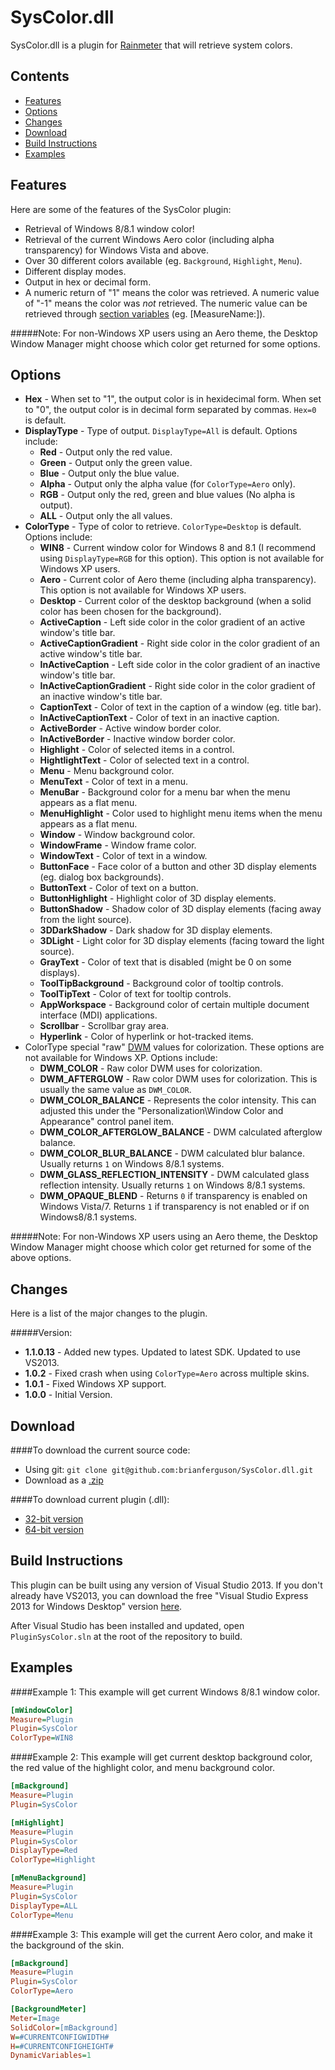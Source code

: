 SysColor.dll
=============

SysColor.dll is a plugin for [Rainmeter](http://www.rainmeter.net) that will retrieve system colors.


Contents
-

* [Features](#features)
* [Options](#options)
* [Changes](#changes)
* [Download](#download)
* [Build Instructions](#build-instructions)
* [Examples](#examples)


Features
-
Here are some of the features of the SysColor plugin:

* Retrieval of Windows 8/8.1 window color!
* Retrieval of the current Windows Aero color (including alpha transparency) for Windows Vista and above.
* Over 30 different colors available (eg. `Background`, `Highlight`, `Menu`).
* Different display modes.
* Output in hex or decimal form.
* A numeric return of "1" means the color was retrieved. A numeric value of "-1" means the color was *not* retrieved. The numeric value can be retrieved through [section variables](http://docs.rainmeter.net/manual-beta/variables/section-variables) (eg. [MeasureName:]).

#####Note:
For non-Windows XP users using an Aero theme, the Desktop Window Manager might choose which color get returned for some options.


Options
-
* **Hex** - When set to "1", the output color is in hexidecimal form. When set to "0", the output color is in decimal form separated by commas. `Hex=0` is default.
* **DisplayType** - Type of output. `DisplayType=All` is default. Options include:
  * **Red** - Output only the red value.
  * **Green** - Output only the green value.
  * **Blue** - Output only the blue value.
  * **Alpha** - Output only the alpha value (for `ColorType=Aero` only).
  * **RGB** - Output only the red, green and blue values (No alpha is output).
  * **ALL** - Output only the all values.
* **ColorType** - Type of color to retrieve. `ColorType=Desktop` is default. Options include:
  * **WIN8** - Current window color for Windows 8 and 8.1 (I recommend using `DisplayType=RGB` for this option). This option is not available for Windows XP users.
  * **Aero** - Current color of Aero theme (including alpha transparency). This option is not available for Windows XP users.
  * **Desktop** - Current color of the desktop background (when a solid color has been chosen for the background).
  * **ActiveCaption** - Left side color in the color gradient of an active window's title bar.
  * **ActiveCaptionGradient** - Right side color in the color gradient of an active window's title bar.
  * **InActiveCaption** - Left side color in the color gradient of an inactive window's title bar.
  * **InActiveCaptionGradient** - Right side color in the color gradient of an inactive window's title bar.
  * **CaptionText** - Color of text in the caption of a window (eg. title bar).
  * **InActiveCaptionText** - Color of text in an inactive caption.
  * **ActiveBorder** - Active window border color.
  * **InActiveBorder** - Inactive window border color.
  * **Highlight** - Color of selected items in a control.
  * **HightlightText** - Color of selected text in a control.
  * **Menu** - Menu background color.
  * **MenuText** - Color of text in a menu.
  * **MenuBar** - Background color for a menu bar when the menu appears as a flat menu.
  * **MenuHighlight** - Color used to highlight menu items when the menu appears as a flat menu.
  * **Window** - Window background color.
  * **WindowFrame** - Window frame color.
  * **WindowText** - Color of text in a window.
  * **ButtonFace** - Face color of a button and other 3D display elements (eg. dialog box backgrounds).
  * **ButtonText** - Color of text on a button.
  * **ButtonHighlight** - Highlight color of 3D display elements.
  * **ButtonShadow** - Shadow color of 3D display elements (facing away from the light source).
  * **3DDarkShadow** - Dark shadow for 3D display elements.
  * **3DLight** - Light color for 3D display elements (facing toward the light source).
  * **GrayText** - Color of text that is disabled (might be 0 on some displays).
  * **ToolTipBackground** - Background color of tooltip controls.
  * **ToolTipText** - Color of text for tooltip controls.
  * **AppWorkspace** - Background color of certain multiple document interface (MDI) applications.
  * **Scrollbar** - Scrollbar gray area.
  * **Hyperlink** - Color of hyperlink or hot-tracked items.
* ColorType special "raw" [DWM](http://en.wikipedia.org/wiki/Desktop_Window_Manager) values for colorization. These options are not available for Windows XP. Options include:
  * **DWM_COLOR** - Raw color DWM uses for colorization.
  * **DWM_AFTERGLOW** - Raw color DWM uses for colorization. This is usually the same value as `DWM_COLOR`.
  * **DWM_COLOR_BALANCE** - Represents the color intensity. This can adjusted this under the "Personalization\Window Color and Appearance" control panel item.
  * **DWM_COLOR_AFTERGLOW_BALANCE** - DWM calculated afterglow balance.
  * **DWM_COLOR_BLUR_BALANCE** - DWM calculated blur balance. Usually returns `1` on Windows 8/8.1 systems.
  * **DWM_GLASS_REFLECTION_INTENSITY** - DWM calculated glass reflection intensity. Usually returns `1` on Windows 8/8.1 systems.
  * **DWM_OPAQUE_BLEND** - Returns `0` if transparency is enabled on Windows Vista/7. Returns `1` if transparency is not enabled or if on Windows8/8.1 systems.
  
#####Note:
For non-Windows XP users using an Aero theme, the Desktop Window Manager might choose which color get returned for some of the above options.

Changes
-
Here is a list of the major changes to the plugin.

#####Version:
* **1.1.0.13** - Added new types. Updated to latest SDK. Updated to use VS2013.
* **1.0.2** - Fixed crash when using `ColorType=Aero` across multiple skins.
* **1.0.1** - Fixed Windows XP support.
* **1.0.0** - Initial Version.

Download
-
####To download the current source code:

* Using git: `git clone git@github.com:brianferguson/SysColor.dll.git`
* Download as a [.zip](https://github.com/brianferguson/SysColor.dll/zipball/master)

####To download current plugin (.dll):

* [32-bit version](https://github.com/brianferguson/SysColor.dll/blob/master/PluginSysColor/x32/Release/SysColor.dll?raw=true)
* [64-bit version](https://github.com/brianferguson/SysColor.dll/blob/master/PluginSysColor/x64/Release/SysColor.dll?raw=true)


Build Instructions
-
This plugin can be built using any version of Visual Studio 2013. If you don't already have VS2013, you can download the free "Visual Studio Express 2013 for Windows Desktop" version [here](http://www.visualstudio.com/downloads/download-visual-studio-vs).

After Visual Studio has been installed and updated, open `PluginSysColor.sln` at the root of the repository to build.


Examples
-
####Example 1:
This example will get current Windows 8/8.1 window color.

```ini
[mWindowColor]
Measure=Plugin
Plugin=SysColor
ColorType=WIN8
```


####Example 2:
This example will get current desktop background color, the red value of the highlight color, and menu background color.

```ini
[mBackground]
Measure=Plugin
Plugin=SysColor

[mHighlight]
Measure=Plugin
Plugin=SysColor
DisplayType=Red
ColorType=Highlight

[mMenuBackground]
Measure=Plugin
Plugin=SysColor
DisplayType=ALL
ColorType=Menu
```

####Example 3:
This example will get the current Aero color, and make it the background of the skin.

```ini
[mBackground]
Measure=Plugin
Plugin=SysColor
ColorType=Aero

[BackgroundMeter]
Meter=Image
SolidColor=[mBackground]
W=#CURRENTCONFIGWIDTH#
H=#CURRENTCONFIGHEIGHT#
DynamicVariables=1
```